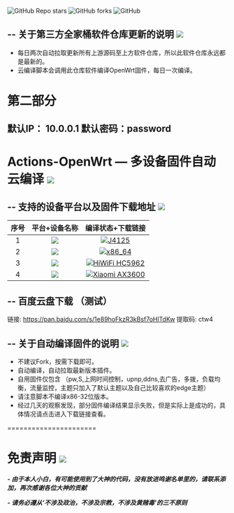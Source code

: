 ![GitHub Repo stars](https://img.shields.io/github/stars/insChow/Actions-OpenWrt?color=Blue&label=Stars&style=for-the-badge)
![GitHub forks](https://img.shields.io/github/forks/insChow/Actions-OpenWrt?color=Blue&label=Fork&style=for-the-badge)
![GitHub](https://img.shields.io/github/license/insChow/Actions-OpenWrt?color=Blue&style=for-the-badge)


-- 关于第三方全家桶软件仓库更新的说明 [![](https://img.shields.io/badge/-软件库更新说明-lightgrey.svg)](#软件库更新说明-)
-------------

- 每日两次自动拉取更新所有上游源码至上方软件仓库，所以此软件仓库永远都是最新的。
- 云编译脚本会调用此仓库软件编译OpenWrt固件，每日一次编译。

第二部分
======================
默认IP： 10.0.0.1  默认密码：password
-------------
Actions-OpenWrt — 多设备固件自动云编译 [![](https://img.shields.io/badge/-云编译固件-green.svg)](#云编译固件-)
======================

-- 支持的设备平台以及固件下载地址 [![](https://img.shields.io/badge/-设备及固件列表下载-lightgrey.svg)](#设备及固件列表下载-)
-------------

|    序号   |     平台+设备名称     |   编译状态+下载链接 |  
| :-----------------: | :-------------: |:-----------------: | 
| 1 |   [![](https://img.shields.io/badge/OpenWrt-J4125-green)](https://github.com/insChow/Actions-OpenWrt/actions/workflows/4125.yml) | [![J4125](https://github.com/insChow/Actions-OpenWrt/actions/workflows/J4125.yml/badge.svg)](https://github.com/insChow/Actions-OpenWrt/actions/workflows/J4125.yml) |
| 2 |   [![](https://img.shields.io/badge/OpenWrt-x86_64-yellowgreen.svg)](https://github.com/insChow/Actions-OpenWrt/actions?query=workflow%3A%22x86%E6%97%81%E8%B7%AF%E7%94%B1%E6%9E%81%E7%AE%80+OpenWrt%22) | [![x86_64](https://github.com/insChow/Actions-OpenWrt/actions/workflows/x86_64.yml/badge.svg)](https://github.com/insChow/Actions-OpenWrt/actions/workflows/x86_64.yml) |
| 3 |   [![](https://img.shields.io/badge/OpenWrt-%E6%9E%81%E8%B7%AF%E7%94%B1%20B70-green.svg)](https://github.com/insChow/Actions-OpenWrt/actions?query=workflow%3A%22Build+HiWiFi+HC5962%22) |  [![HiWiFi HC5962](https://github.com/insChow/Actions-OpenWrt/actions/workflows/HiWiFi%20HC5962.yml/badge.svg)](https://github.com/insChow/Actions-OpenWrt/actions/workflows/HiWiFi%20HC5962.yml) |
| 4 |   [![](https://img.shields.io/badge/OpenWrt-XIAOMI--AX3600-yellowgreen)](https://github.com/insChow/Actions-OpenWrt/actions/workflows/mi_ax3600.yml)    |  [![Xiaomi AX3600](https://github.com/insChow/Actions-OpenWrt/actions/workflows/Xiaomi%20AX3600.yml/badge.svg)](https://github.com/insChow/Actions-OpenWrt/actions/workflows/Xiaomi%20AX3600.yml) |


-- 百度云盘下载 （测试）
-------------

链接: https://pan.baidu.com/s/1e89hoFkzR3kBsf7oHlTdKw 提取码: ctw4 

-- 关于自动编译固件的说明 [![](https://img.shields.io/badge/-自动编译说明-lightgrey.svg)](#自动编译说明-)
-------------

- 不建议Fork，按需下载即可。
- 自动编译，自动拉取最新版本插件。
- 自用固件仅包含 （pw,S,上网时间控制，upnp,ddns,去广告，多拨，负载均衡，流量监控，主题只加入了默认主题以及自己比较喜欢的edge主题）
- 请注意脚本不编译x86-32位版本。
- 经过几天的观察发现，部分固件编译结果显示失败，但是实际上是成功的，具体情况请点击进入下载链接查看。

======================

免责声明 [![](https://img.shields.io/badge/-免责声明-green.svg)](#免责声明-)
======================
***- 由于本人小白，有可能使用到了大神的代码，没有放进鸣谢名单里的，请联系添加，再次感谢各位大神的贡献***

***- 请务必遵从‘不涉及政治，不涉及宗教，不涉及黄赌毒’的三不原则***


